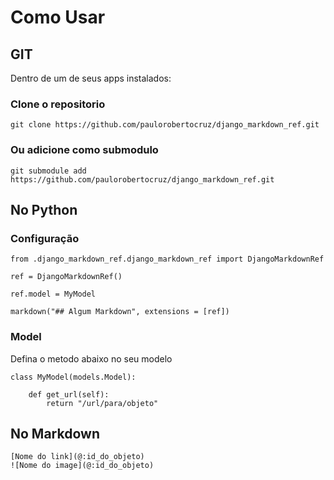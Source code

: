 # Como Usar

## GIT

Dentro de um de seus apps instalados:

### Clone o repositorio 

`git clone https://github.com/paulorobertocruz/django_markdown_ref.git`

### Ou adicione como submodulo

`git submodule add https://github.com/paulorobertocruz/django_markdown_ref.git`

## No Python

### Configuração
```
from .django_markdown_ref.django_markdown_ref import DjangoMarkdownRef

ref = DjangoMarkdownRef()

ref.model = MyModel 

markdown("## Algum Markdown", extensions = [ref])
```

### Model

Defina o metodo abaixo no seu modelo 

```
class MyModel(models.Model):

    def get_url(self):
        return "/url/para/objeto"
```


## No Markdown
```
[Nome do link](@:id_do_objeto)
![Nome do image](@:id_do_objeto)
```
